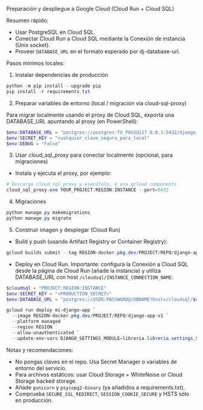 Preparación y despliegue a Google Cloud (Cloud Run + Cloud SQL)

Resumen rápido:
- Usar PostgreSQL en Cloud SQL.
- Conectar Cloud Run a Cloud SQL mediante la Conexión de instancia (Unix socket).
- Proveer `DATABASE_URL` en el formato esperado por dj-database-url.

Pasos mínimos locales:

1) Instalar dependencias de producción

```powershell
python -m pip install --upgrade pip
pip install -r requirements.txt
``` 

2) Preparar variables de entorno (local / migración via cloud-sql-proxy)

Para migrar localmente usando el proxy de Cloud SQL, exporta una DATABASE_URL apuntando al proxy (en PowerShell):

```powershell
$env:DATABASE_URL = "postgres://postgres:TU_PASS@127.0.0.1:5432/django_prod_db"
$env:SECRET_KEY = "cualquier_clave_segura_para_local"
$env:DEBUG = "False"
```

3) Usar cloud_sql_proxy para conectar localmente (opcional, para migraciones)

- Instala y ejecuta el proxy, por ejemplo:

```powershell
# Descarga cloud_sql_proxy y ejecútalo, o usa gcloud components
cloud_sql_proxy.exe YOUR_PROJECT:REGION:INSTANCE --port=5432
```

4) Migraciones

```powershell
python manage.py makemigrations
python manage.py migrate
```

5) Construir imagen y desplegar (Cloud Run)

- Build y push (usando Artifact Registry or Container Registry):

```powershell
gcloud builds submit --tag REGION-docker.pkg.dev/PROJECT/REPO/django-app:v1
```

- Deploy en Cloud Run. Importante: configura la Conexión a Cloud SQL desde la página de Cloud Run (añade la instancia) y utiliza DATABASE_URL con host `/cloudsql/INSTANCE_CONNECTION_NAME`:

```powershell
$cloudsql = "PROJECT:REGION:INSTANCE"
$env:SECRET_KEY = "<PRODUCTION_SECRET>"
$env:DATABASE_URL = "postgres://USER:PASSWORD@/DBNAME?host=/cloudsql/$cloudsql"

gcloud run deploy mi-django-app `
  --image REGION-docker.pkg.dev/PROJECT/REPO/django-app:v1 `
  --platform managed `
  --region REGION `
  --allow-unauthenticated `
  --update-env-vars DJANGO_SETTINGS_MODULE=libreria.libreria.settings,SECRET_KEY=$env:SECRET_KEY,DATABASE_URL=$env:DATABASE_URL
```

Notas y recomendaciones:
- No pongas claves en el repo. Usa Secret Manager o variables de entorno del servicio.
- Para archivos estáticos: usar Cloud Storage + WhiteNoise or Cloud Storage backed storage.
- Añade `gunicorn` y `psycopg2-binary` (ya añadidos a requirements.txt).
- Comprueba `SECURE_SSL_REDIRECT`, `SESSION_COOKIE_SECURE` y HSTS sólo en producción.

